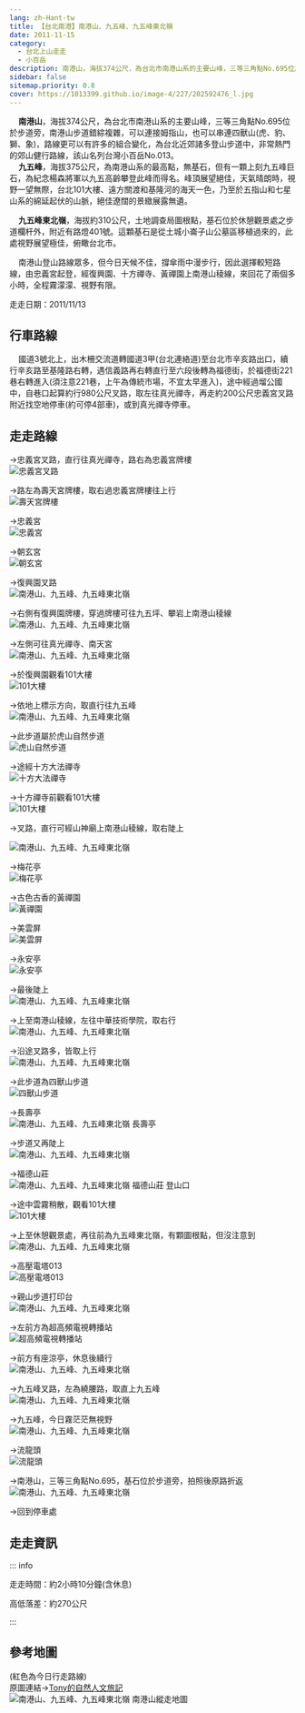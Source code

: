 ```yaml
---
lang: zh-Hant-tw
title: 【台北南港】南港山、九五峰、九五峰東北嶺
date: 2011-11-15
category: 
  - 台北上山走走
  - 小百岳
description: 南港山，海拔374公尺，為台北市南港山系的主要山峰，三等三角點No.695位於步道旁，南港山步道錯綜複雜，可以連接姆指山，也可以串連四獸山(虎、豹、獅、象)，路線更可以有許多的組合變化，為台北近郊諸多登山步道中，非常熱門的郊山健行路線，該山名列台灣小百岳No.013。 九五峰，海拔375公尺，為南港山系的最高點，無基石，但有一顆上刻九五峰巨石，為紀念楊森將軍以九五高齡攀登此峰而得名。峰頂展望絕佳，天氣晴朗時，視野一望無際，台北101大樓、遠方關渡和基隆河的海天一色，乃至於五指山和七星山系的綿延起伏的山脈，絕佳遼闊的景緻展露無遺。
sidebar: false
sitemap.priority: 0.8
cover: https://1013399.github.io/image-4/227/202592476_l.jpg
---
```


    **南港山**，海拔374公尺，為台北市南港山系的主要山峰，三等三角點No.695位於步道旁，南港山步道錯綜複雜，可以連接姆指山，也可以串連四獸山(虎、豹、獅、象)，路線更可以有許多的組合變化，為台北近郊諸多登山步道中，非常熱門的郊山健行路線，該山名列台灣小百岳No.013。  
    **九五峰**，海拔375公尺，為南港山系的最高點，無基石，但有一顆上刻九五峰巨石，為紀念楊森將軍以九五高齡攀登此峰而得名。峰頂展望絕佳，天氣晴朗時，視野一望無際，台北101大樓、遠方關渡和基隆河的海天一色，乃至於五指山和七星山系的綿延起伏的山脈，絕佳遼闊的景緻展露無遺。  

<!-- more -->

    **九五峰東北嶺**，海拔約310公尺，土地調查局圖根點，基石位於休憩觀景處之步道欄杆外，附近有路燈401號。這顆基石是從土城小崙子山公墓區移植過來的，此處視野展望極佳，俯瞰台北市。  

    南港山登山路線眾多，但今日天候不佳，撐傘雨中漫步行，因此選擇較短路線，由忠義宮起登，經復興園、十方禪寺、黃禪園上南港山稜線，來回花了兩個多小時，全程霧濛濛、視野有限。

走走日期：2011/11/13

## 行車路線
    國道3號北上，出木柵交流道轉國道3甲(台北連絡道)至台北市辛亥路出口，續行辛亥路至基隆路右轉，遇信義路再右轉直行至六段後轉為福德街，於福德街221巷右轉進入(須注意221巷，上午為傳統市場，不宜太早進入)，途中經過塯公國中，自巷口起算約行980公尺叉路，取左往真光禪寺，再走約200公尺忠義宮叉路附近找空地停車(約可停4部車)，或到真光禪寺停車。

## 走走路線
→忠義宮叉路，直行往真光禪寺，路右為忠義宮牌樓  
![忠義宮叉路](https://1013399.github.io/image-4/227/202592344_l.jpg)

→路左為壽天宮牌樓，取右過忠義宮牌樓往上行  
![壽天宮牌樓](https://1013399.github.io/image-4/227/202592352_l.jpg)

→忠義宮  
![忠義宮](https://1013399.github.io/image-4/227/202592357_l.jpg)

→朝玄宮  
![朝玄宮](https://1013399.github.io/image-4/227/202592361_l.jpg)

→復興園叉路  
![南港山、九五峰、九五峰東北嶺](https://1013399.github.io/image-4/227/202592367_l.jpg)

→右側有復興園牌樓，穿過牌樓可往九五坪、攀岩上南港山稜線  
![南港山、九五峰、九五峰東北嶺](https://1013399.github.io/image-4/227/202592373_l.jpg)

→左側可往真光禪寺、南天宮  
![南港山、九五峰、九五峰東北嶺](https://1013399.github.io/image-4/227/202592339_l.jpg)

→於復興園觀看101大樓  
![101大樓](https://1013399.github.io/image-4/227/202592341_l.jpg)

→依地上標示方向，取直行往九五峰  
![南港山、九五峰、九五峰東北嶺](https://1013399.github.io/image-4/227/202592335_l.jpg)

→此步道屬於虎山自然步道  
![虎山自然步道](https://1013399.github.io/image-4/227/202592376_l.jpg)

→途經十方大法禪寺  
![十方大法禪寺](https://1013399.github.io/image-4/227/202592383_l.jpg)

→十方禪寺前觀看101大樓  
![101大樓](https://1013399.github.io/image-4/227/202592388_l.jpg)

→叉路，直行可經山神廟上南港山稜線，取右陡上

![南港山、九五峰、九五峰東北嶺](https://1013399.github.io/image-4/227/202592392_l.jpg)

→梅花亭  
![梅花亭](https://1013399.github.io/image-4/227/202592395_l.jpg)

→古色古香的黃禪園  
![黃禪園](https://1013399.github.io/image-4/227/202592401_l.jpg)

→美雲屏  
![美雲屏](https://1013399.github.io/image-4/227/202592405_l.jpg)

→永安亭  
![永安亭](https://1013399.github.io/image-4/227/202592409_l.jpg)

→最後陡上  
![南港山、九五峰、九五峰東北嶺](https://1013399.github.io/image-4/227/202592416_l.jpg)

→上至南港山稜線，左往中華技術學院，取右行  
![南港山、九五峰、九五峰東北嶺](https://1013399.github.io/image-4/227/202592421_l.jpg)

→沿途叉路多，皆取上行  
![南港山、九五峰、九五峰東北嶺](https://1013399.github.io/image-4/227/202592428_l.jpg)

→此步道為四獸山步道  
![四獸山步道](https://1013399.github.io/image-4/227/202592435_l.jpg)

→長壽亭  
![南港山、九五峰、九五峰東北嶺 長壽亭](https://1013399.github.io/image-4/227/202592439_l.jpg)

→步道又再陡上  
![南港山、九五峰、九五峰東北嶺](https://1013399.github.io/image-4/227/202592442_l.jpg)

→福德山莊  
![南港山、九五峰、九五峰東北嶺 福德山莊 登山口](https://1013399.github.io/image-4/227/202592448_l.jpg)

→途中雲霧稍散，觀看101大樓  
![101大樓](https://1013399.github.io/image-4/227/202592328_l.jpg)

→上至休憩觀景處，再往前為九五峰東北嶺，有顆圖根點，但沒注意到  
![南港山、九五峰、九五峰東北嶺](https://1013399.github.io/image-4/227/202592452_l.jpg)

→高壓電塔013  
![高壓電塔013](https://1013399.github.io/image-4/227/202592458_l.jpg)

→親山步道打印台  
![南港山、九五峰、九五峰東北嶺](https://1013399.github.io/image-4/227/202592466_l.jpg)

→左前方為超高頻電視轉播站  
![超高頻電視轉播站](https://1013399.github.io/image-4/227/202592470_l.jpg)

→前方有座涼亭，休息後續行  
![南港山、九五峰、九五峰東北嶺](https://1013399.github.io/image-4/227/202592476_l.jpg)

→九五峰叉路，左為繞腰路，取直上九五峰  
![南港山、九五峰、九五峰東北嶺](https://1013399.github.io/image-4/227/202592479_l.jpg)

→九五峰，今日霧茫茫無視野  
![南港山、九五峰、九五峰東北嶺](https://1013399.github.io/image-4/227/202592485_l.jpg)

→流龍頭  
![流龍頭](https://1013399.github.io/image-4/227/202592494_l.jpg)

→南港山，三等三角點No.695，基石位於步道旁，拍照後原路折返  
![南港山、九五峰、九五峰東北嶺](https://1013399.github.io/image-4/227/202592316_l.jpg)

→回到停車處

## 走走資訊

::: info

走走時間：約2小時10分鐘(含休息)

高低落差：約270公尺

:::

## 參考地圖
(紅色為今日行走路線)  
原圖連結→[Tony的自然人文旅記](http://www.tonyhuang39.com/tony0624/tony0624.html)  
![南港山、九五峰、九五峰東北嶺 南港山縱走地圖](https://1013399.github.io/image-4/227/202686254_l.jpg)